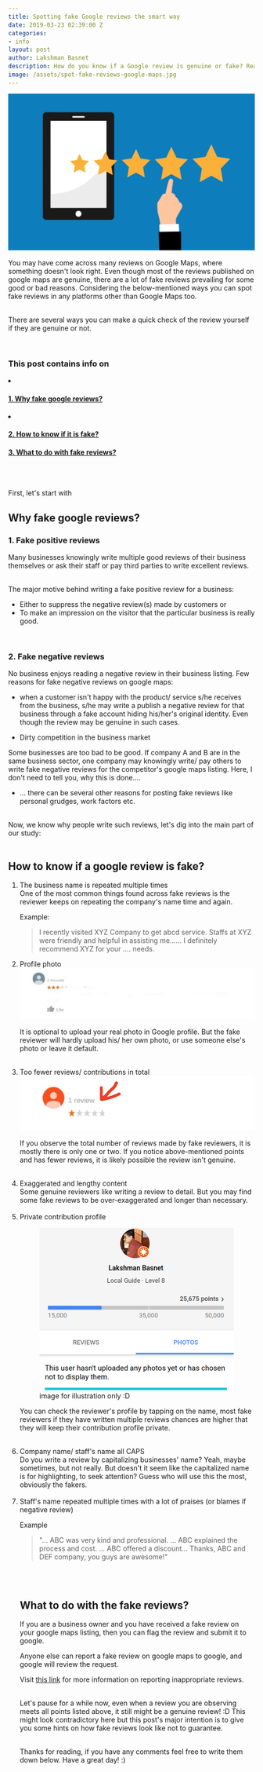 ```yaml
---
title: Spotting fake Google reviews the smart way
date: 2019-03-23 02:39:00 Z
categories:
- info
layout: post
author: Lakshman Basnet
description: How do you know if a Google review is genuine or fake? Read this blog to find out how you can spot a fake review at a glance!
image: /assets/spot-fake-reviews-google-maps.jpg
---
```

<img src="/assets/spot-fake-reviews-google-maps.jpg" alt="fake google reviews detect">
<br>

You may have come across many reviews on Google Maps, where something doesn't look right. Even though most of the reviews published on google maps are genuine, there are a lot of fake reviews prevailing for some good or bad reasons. Considering the below-mentioned ways you can spot fake reviews in any platforms other than Google Maps too. <br> <br>

There are several ways you can make a quick check of the review yourself if they are genuine or not.

<br>
<div class="row">
<div class="col-md-6 sm-5 xs-5 tableofcontent">
	<h3 class="rhre">This post contains info on</h3>
	<li class="hre"><a href="#info"><h4>1. Why fake google reviews?</h4></a></li>
	<li class="hre"><a href="#international-airport"><h4>2. How to know if it is fake?</h4></a></li>
	<a href="#domestic-airport"><h4>3. What to do with fake reviews? </h4></a>
	

</div>

</div>
<a name="why"></a>
<br><br>


First, let's start with 
## Why fake google reviews? 

### 1. Fake positive reviews
Many businesses knowingly write multiple good reviews of their business themselves or ask their staff or pay third parties to write excellent reviews.<br> <br>

The major motive behind writing a fake positive review for a business: 

- Either to suppress the negative review(s) made by customers or 
- To make an impression on the visitor that the particular business is really good. 

<br>

### 2. Fake negative reviews 
No business enjoys reading a negative review in their business listing. 
Few reasons for fake negative reviews on google maps: 

- when a customer isn't happy with the product/ service s/he receives from the business, s/he may write a publish a negative review for that business through a fake account hiding his/her's original identity. Even though the review may be genuine in such cases. <br>

- Dirty competition in the business market 

Some businesses are too bad to be good. If company A and B are in the same business sector, one company may knowingly write/ pay others to write fake negative reviews for the competitor's google maps listing. Here, I don't need to tell you, why this is done....

- ... there can be several other reasons for posting fake reviews like personal grudges, work factors etc.
<br><br>
<a name="how-to"></a>

Now, we know why people write such reviews, let's dig into the main part of our study: <br> <br>

## How to know if a google review is fake? 
<ol>

<li>The business name is repeated multiple times</li>
One of the most common things found across fake reviews is the reviewer keeps on repeating the company's name time and again.

Example: 
<blockquote> I recently visited XYZ Company to get abcd service. Staffs at XYZ were friendly and helpful in assisting me...... I definitely recommend XYZ for your .... needs.</blockquote>

<li>Profile photo</li>
<img src="/assets/google-reviews.jpg" alt="find fake google reviews"> 

It is optional to upload your real photo in Google profile. But the fake reviewer will hardly upload his/ her own photo, or use someone else's photo or leave it default. 
<br> <br>

<li>Too fewer reviews/ contributions in total</li>
<img src="/assets/fake-google-reviews.jpg" alt="find fake google reviews"> 

If you observe the total number of reviews made by fake reviewers, it is mostly there is only one or two. If you notice above-mentioned points and has fewer reviews, it is likely possible the review isn't genuine.
<br> <br>

<li>Exaggerated and lengthy content</li>
Some genuine reviewers like writing a review to detail. But you may find some fake reviews to be over-exaggerated and longer than necessary.
<br> <br>

<li>Private contribution profile</li>
<figure><img src="/assets/google-maps-profile.png" alt="google maps profile"> <figcaption> image for illustration only :D </figcaption></figure> 

You can check the reviewer's profile by tapping on the name, most fake reviewers if they have written multiple reviews chances are higher that they will keep their contribution profile private.
<br> <br>

<li>Company name/ staff's name all CAPS</li>
Do you write a review by capitalizing businesses' name? Yeah, maybe sometimes, but not really. But doesn't it seem like the capitalized name is for highlighting, to seek attention? Guess who will use this the most, obviously the fakers.
<br> <br>

<li>Staff's name repeated  multiple times with a lot of praises (or blames if negative review)</li>

Example
<blockquote>"... ABC was very kind and professional. ... ABC explained the process and cost. ... ABC offered a discount... Thanks, ABC and DEF company, you guys are awesome!"</blockquote>


<br><br>

<h2> What to do with the fake reviews?</h2>
If you are a business owner and you have received a fake review on your google maps listing, then you can flag the review and submit it to google.

Anyone else can report a fake review on google maps to google, and google will review the request. 

Visit <a href="https://support.google.com/business/answer/4596773?co=GENIE.Platform%3DAndroid&hl=en"> this link</a> for more information on reporting inappropriate reviews.<br> <br>

Let's pause for a while now, even when a review you are observing meets all points listed above, it still might be a genuine review! :D This might look contradictory here but this post's major intention is to give you some hints on how fake reviews look like not to guarantee. <br><br>


Thanks for reading, if you have any comments feel free to write them down below.
Have a great day! :)